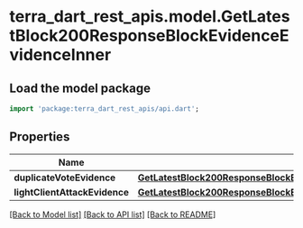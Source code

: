 # terra_dart_rest_apis.model.GetLatestBlock200ResponseBlockEvidenceEvidenceInner

## Load the model package
```dart
import 'package:terra_dart_rest_apis/api.dart';
```

## Properties
Name | Type | Description | Notes
------------ | ------------- | ------------- | -------------
**duplicateVoteEvidence** | [**GetLatestBlock200ResponseBlockEvidenceEvidenceInnerDuplicateVoteEvidence**](GetLatestBlock200ResponseBlockEvidenceEvidenceInnerDuplicateVoteEvidence.md) |  | [optional] 
**lightClientAttackEvidence** | [**GetLatestBlock200ResponseBlockEvidenceEvidenceInnerLightClientAttackEvidence**](GetLatestBlock200ResponseBlockEvidenceEvidenceInnerLightClientAttackEvidence.md) |  | [optional] 

[[Back to Model list]](../README.md#documentation-for-models) [[Back to API list]](../README.md#documentation-for-api-endpoints) [[Back to README]](../README.md)


